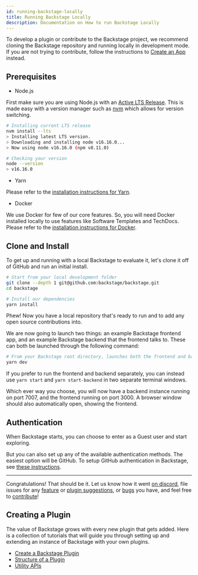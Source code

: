 ```yaml
---
id: running-backstage-locally
title: Running Backstage Locally
description: Documentation on How to run Backstage Locally
---
```


To develop a plugin or contribute to the Backstage project, we recommend cloning
the Backstage repository and running locally in development mode. If you are not
trying to contribute, follow the instructions to
[Create an App](./create-an-app.md) instead.

## Prerequisites

- Node.js

First make sure you are using Node.js with an [Active LTS Release](https://nodejs.org/en/about/releases/).
This is made easy with a version manager such as
[nvm](https://github.com/nvm-sh/nvm) which allows for version switching.

```bash
# Installing current LTS release
nvm install --lts
> Installing latest LTS version.
> Downloading and installing node v16.16.0...
> Now using node v16.16.0 (npm v8.11.0)

# Checking your version
node --version
> v16.16.0
```

- Yarn

Please refer to the
[installation instructions for Yarn](https://classic.yarnpkg.com/en/docs/install/).

- Docker

We use Docker for few of our core features. So, you will need Docker installed
locally to use features like Software Templates and TechDocs. Please refer to
the
[installation instructions for Docker](https://docs.docker.com/engine/install/).

## Clone and Install

To get up and running with a local Backstage to evaluate it, let's clone it off
of GitHub and run an initial install.

```bash
# Start from your local development folder
git clone --depth 1 git@github.com:backstage/backstage.git
cd backstage

# Install our dependencies
yarn install
```

Phew! Now you have a local repository that's ready to run and to add any open
source contributions into.

We are now going to launch two things: an example Backstage frontend app, and an
example Backstage backend that the frontend talks to. These can both be launched
through the following command:

```bash
# From your Backstage root directory, launches both the frontend and backend
yarn dev
```

If you prefer to run the frontend and backend separately, you can instead use `yarn start`
and `yarn start-backend` in two separate terminal windows.

Which ever way you choose, you will now have a backend instance running on port 7007,
and the frontend running on port 3000. A browser window should also automatically open,
showing the frontend.

## Authentication

When Backstage starts, you can choose to enter as a Guest user and start
exploring.

But you can also set up any of the available authentication methods. The easiest
option will be GitHub. To setup GitHub authentication in Backstage, see
[these instructions](https://github.com/backstage/backstage/tree/master/plugins/auth-backend#github).

---

Congratulations! That should be it. Let us know how it went
[on discord](https://discord.gg/EBHEGzX), file issues for any
[feature](https://github.com/backstage/backstage/issues/new?labels=help+wanted&template=feature_template.md)
or
[plugin suggestions](https://github.com/backstage/backstage/issues/new?labels=plugin&template=plugin_template.md&title=%5BPlugin%5D+THE+PLUGIN+NAME),
or
[bugs](https://github.com/backstage/backstage/issues/new?labels=bug&template=bug_template.md)
you have, and feel free to
[contribute](https://github.com/backstage/backstage/blob/master/CONTRIBUTING.md)!

## Creating a Plugin

The value of Backstage grows with every new plugin that gets added. Here is a
collection of tutorials that will guide you through setting up and extending an
instance of Backstage with your own plugins.

- [Create a Backstage Plugin](../plugins/create-a-plugin.md)
- [Structure of a Plugin](../plugins/structure-of-a-plugin.md)
- [Utility APIs](../api/utility-apis.md)
